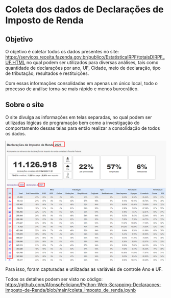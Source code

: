 # Coleta dos dados de Declarações de Imposto de Renda

## Objetivo

O objetivo é coletar todos os dados presentes no site: https://servicos.receita.fazenda.gov.br/publico/EstatisticaIRPF/totaisDIRPF_UF.HTML no qual podem ser utilizados para diversas análises, tais como quantidade de declarações por ano, UF, Cidade, meio de declaração, tipo de tributação, resultados e restituições. 

Com essas informações consolidadas em apenas um único local, todo o processo de análise torna-se mais rápido e menos burocrático. 

## Sobre o site

O site divulga as informações em telas separadas, no qual podem ser utilizadas lógicas de programação bem como a investigação do comportamento dessas telas para então realizar a consolidação de todos os dados. 

![Alt text](imgs/Screenshot_1.png?raw=true "Exemplo de tela")


Para isso, foram capturadas e utilizadas as variáveis de controle Ano e UF. 

Todos os detalhes podem ser visto no código: https://github.com/AfonsoFeliciano/Python-Web-Scrapping-Declaracoes-Imposto-de-Renda/blob/main/coleta_imposto_de_renda.ipynb


